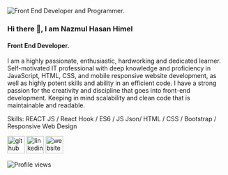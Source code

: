 ![Front End Developer and Programmer.](https://media-exp1.licdn.com/dms/image/C5616AQEt5DXgakaSNA/profile-displaybackgroundimage-shrink_350_1400/0/1661941807206?e=1667433600&v=beta&t=1LMewGjgG9LB_sVgl5qV-IrZW6LL_3QB2luFf9Ve1jE)

### Hi there 👋, I am Nazmul Hasan Himel
#### Front End Developer.

I am a highly passionate, enthusiastic, hardworking and dedicated learner. Self-motivated IT professional with deep knowledge and proficiency in JavaScript, HTML, CSS, and mobile responsive website development, as well as highly potent skills and ability in an efficient code. I have a strong passion for the creativity and discipline that goes into front-end development. Keeping in mind scalability and clean code that is maintainable and readable.

Skills: REACT JS / React Hook /  ES6 / JS Json/ HTML / CSS / Bootstrap / Responsive Web Design

[<img src='https://cdn.jsdelivr.net/npm/simple-icons@3.0.1/icons/github.svg' alt='github' height='40'>](https://github.com/Himel851)  [<img src='https://cdn.jsdelivr.net/npm/simple-icons@3.0.1/icons/linkedin.svg' alt='linkedin' height='40'>](https://www.linkedin.com/in/nazmulhimel96//)    [<img src='https://cdn.jsdelivr.net/npm/simple-icons@3.0.1/icons/icloud.svg' alt='website' height='40'>](https://nazmulhimel.netlify.app/)  

![Profile views](https://gpvc.arturio.dev/d)  
